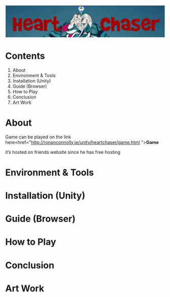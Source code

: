 
![HartChaser Logo](https://github.com/VytasHub/UnityGameBrowser/blob/master/FinishedBrowser/Assets/MainLogo.png "HartChaser")

Contents
====================
1. About
2. Environment & Tools
3. Installation (Unity)
4. Guide (Browser)
5. How to Play
6. Conclusion
7. Art Work  


About
=============
Game can be played on the link here<href="http://ronanconnolly.ie/unity/heartchaser/game.html "><strong>Game</strong>
<p>it’s hosted on friends website since he has free hosting<p>





Environment & Tools
=============

Installation (Unity)
=============

Guide (Browser)
=============

How to Play
=============

Conclusion
=============

Art Work  
=============


